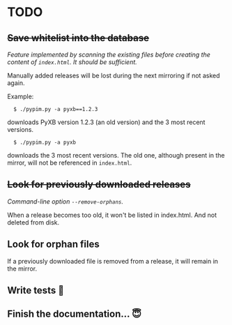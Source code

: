 # TODO

## ~~Save whitelist into the database~~

_Feature implemented by scanning the existing files before creating the content of `index.html`. It should be sufficient._

Manually added releases will be lost during the next mirroring if not asked again.

Example:


```
  $ ./pypim.py -a pyxb==1.2.3
````
downloads PyXB version 1.2.3 (an old version) and the 3 most recent versions.

```
  $ ./pypim.py -a pyxb
```
downloads the 3 most recent versions. The old one, although present in the mirror, will not be referenced in `index.html`.

## ~~Look for previously downloaded releases~~

_Command-line option `--remove-orphans`._

When a release becomes too old, it won't be listed in index.html. And not deleted from disk.

## Look for orphan files

If a previously downloaded file is removed from a release, it will remain in the mirror.

## Write tests 🤪

## Finish the documentation... 😇
